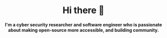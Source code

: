 <h1 align="center">Hi there 👋</h1>

<h4 align="center">I'm a cyber security researcher and software engineer who is passionate about making open-source more accessible, and building community.</h4>
